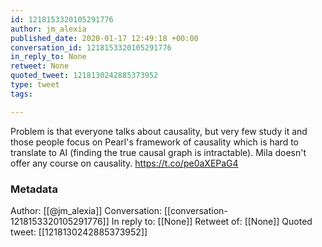 ```yaml
---
id: 1218153320105291776
author: jm_alexia
published_date: 2020-01-17 12:49:18 +00:00
conversation_id: 1218153320105291776
in_reply_to: None
retweet: None
quoted_tweet: 1218130242885373952
type: tweet
tags:

---
```


Problem is that everyone talks about causality, but very few study it and those people focus on Pearl's framework of causality which is hard to translate to AI (finding the true causal graph is intractable). Mila doesn't offer any course on causality. https://t.co/pe0aXEPaG4

### Metadata

Author: [[@jm_alexia]]
Conversation: [[conversation-1218153320105291776]]
In reply to: [[None]]
Retweet of: [[None]]
Quoted tweet: [[1218130242885373952]]
